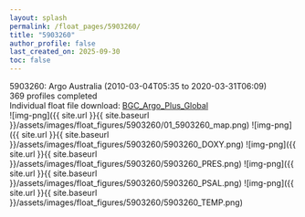 ```yaml
---
layout: splash
permalink: /float_pages/5903260/
title: "5903260"
author_profile: false
last_created_on: 2025-09-30
toc: false
---
```

 
5903260: Argo Australia (2010-03-04T05:35 to 2020-03-31T06:09)\
369 profiles completed\
Individual float file download: [BGC_Argo_Plus_Global](https://ftp.soest.hawaii.edu/bgc_argo_plus/Individual_Floats/outliers_removed/5903260_Sprof_processed.nc)\
![img-png]({{ site.url }}{{ site.baseurl }}/assets/images/float_figures/5903260/01_5903260_map.png)
![img-png]({{ site.url }}{{ site.baseurl }}/assets/images/float_figures/5903260/5903260_DOXY.png)
![img-png]({{ site.url }}{{ site.baseurl }}/assets/images/float_figures/5903260/5903260_PRES.png)
![img-png]({{ site.url }}{{ site.baseurl }}/assets/images/float_figures/5903260/5903260_PSAL.png)
![img-png]({{ site.url }}{{ site.baseurl }}/assets/images/float_figures/5903260/5903260_TEMP.png)
